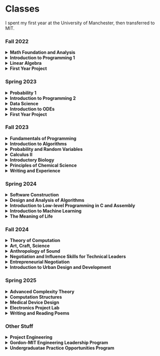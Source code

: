 # Classes
I spent my first year at the University of Manchester,
then transferred to MIT.

### Fall 2022
<details> 
    <summary><b>Math Foundation and Analysis</b></summary>
    Covered logical statements and proof techniques, set theory, complex numbers, 
    functions (including composition and inversion), sequences (convergence and 
    limits), and real-valued functions (continuity and limits).
</details>
<details>
    <summary><b>Introduction to Programming 1</b></summary>
    Covered fundamental concepts including variables, types, iteration, selection,
    file handling, functions, packages, libraries, graphics, key binding, validation,
    exceptions, and basic algorithms. Focused on writing, optimizing, and debugging 
    Python code, developing logical problem-solving skills, and object-oriented programming principles.
</details>
<details>
    <summary><b>Linear Algebra</b></summary>
    Covered matrix operations, special matrix classes, solving linear systems, 
    determinants, eigenvalues, eigenvectors, linear independence, basis, 
    linear transformations, inner products, norms, and isometries.
</details>
<details>
    <summary><b>First Year Project</b></summary>
    Focused on developing non-technical skills through team-based projects. 
    Covered teamwork, communication, reflection, self-organization, time management, 
    and independent learning. Worked on understanding ethical frameworks in 
    computer science, intellectual property issues, and developing a web-based 
    information system. Emphasized inquiry-based learning, group work, goal-setting, 
    and project management. Included technical presentations, report writing, and 
    reflection on professional development.
</details>

### Spring 2023
<details> 
    <summary><b>Probability 1</b></summary>
    Introduced core probability concepts including probability spaces, conditional probability,
    independence, and discrete/continuous random variables. Covered classical distributions 
    (Binomial, Geometric, Poisson, Normal, Exponential), expectation/variance calculations, 
    and foundational theorems like the Central Limit Theorem and Law of Large Numbers. 
    Emphasized modeling real-world randomness and applying distributions to scenarios like coin flips, 
    waiting times, and sums of variables.
</details>
<details>
    <summary><b>Introduction to Programming 2</b></summary>
    This course covered advanced Java programming, focusing on object-oriented design,
    UML class design, inheritance, polymorphism, interfaces, and abstraction. 
    Included Java Collections Framework, custom data structures, JavaFX for GUI development, 
    file I/O, error handling, generics, streams, concurrency, and package management.
</details>
<details>
    <summary><b>Data Science</b></summary>
    Introduced the data science process, focused on data cleaning, exploration, 
    and visualization using Python tools like NumPy, Pandas, and Jupyter Notebooks. 
    It covered uncertainty measurement, statistical thinking, Bayesian reasoning, 
    and ethical considerations in data analysis. Students learned machine learning basics,
    including classification, regression, model evaluation, and techniques like 
    naive Bayes and logistic regression, with practical applications such as 
    building an email spam filter.
</details>
<details>
    <summary><b>Introduction to ODEs</b></summary>
    Introduced ordinary differential equations (ODEs), covered classification, 
    analytical solution methods for first and second-order ODEs, and approximate techniques (graphical, numerical, Euler method). Emphasized applications in various fields like 
    Newtonian mechanics, population models, economics, and biology. 
    Learned to classify ODEs, assess solution existence/uniqueness, 
    apply analytical techniques, perform phase plane analysis for first-order systems, 
    and interpret numerical approximations for initial value problems.
</details>
<details>
    <summary><b>First Year Project</b></summary>
    Focused on developing non-technical skills through team-based projects. 
    Covered teamwork, communication, reflection, self-organization, time management, 
    and independent learning. Worked on understanding ethical frameworks in 
    computer science, intellectual property issues, and developing a web-based 
    information system. Emphasized inquiry-based learning, group work, goal-setting, 
    and project management. Included technical presentations, report writing, and 
    reflection on professional development.
</details>

### Fall 2023
<details>
    <summary><b>Fundamentals of Programming</b></summary>
    Introduced fundamental concepts of programming. Developed skills in applying 
    basic methods from programming languages to abstract problems. Topics included
    programming and Python basics, computational concepts, software engineering, 
    algorithmic techniques, data types, and recursion.  
    Lab component consisted of software design, construction, and implementation of design. 
</details>
<details>
    <summary><b>Introduction to Algorithms</b></summary>
    Introducted mathematical modeling of computational problems, common algorithms, 
    algorithmic paradigms, and data structures used to solve these problems. 
    Emphasized the relationship between algorithms and programming, and 
    introduced basic performance measures and analysis techniques for these problems.
</details>
<details>
    <summary><b>Probability and Random Variables</b></summary>
    Probability spaces, random variables, distribution functions. Binomial, geometric, 
    hypergeometric, Poisson distributions. Uniform, exponential, normal, gamma and 
    beta distributions. Conditional probability, Bayes theorem, joint distributions. 
    Chebyshev inequality, law of large numbers, and central limit theorem. 
</details>
<details>
    <summary><b>Calculus II</b></summary>
    Calculus of several variables. Vector algebra in 3-space, determinants, matrices. 
    Vector-valued functions of one variable, space motion. 
    Scalar functions of several variables: partial differentiation, gradient, optimization techniques. 
    Double integrals and line integrals in the plane; exact differentials and conservative fields;
    Green's theorem and applications, triple integrals, line and surface integrals in space, 
    Divergence theorem, Stokes' theorem; applications.
</details>
<details>
    <summary><b>Introductory Biology</b></summary>
    Introduction to fundamental principles of biochemistry, molecular biology and 
    genetics for understanding the functions of living systems. Covered examples 
    of the use of chemical biology, the use of genetics in biological discovery, 
    principles of cellular organization and communication, immunology, cancer, and 
    engineering biological systems. Included 21st-century molecular genetics in 
    understanding human health and therapeutic intervention.
</details>
<details>
    <summary><b>Principles of Chemical Science</b></summary>
    Introduction to chemistry, with emphasis on basic principles of atomic and 
    molecular electronic structure, thermodynamics, acid-base and redox equilibria, 
    chemical kinetics, and catalysis. Introduction to the chemistry of biological,
    inorganic, and organic molecules. 
</details>
<details>
    <summary><b>Writing and Experience</b></summary>
    Acting as participant-observers, investigated MIT's history and culture through
    visits to the Institute's archives and museums, relevant readings, and depictions
    of MIT in popular culture. 
</details>

### Spring 2024
<details>
    <summary><b>Software Construction</b></summary>
    Introduced fundamental principles and techniques of software development: 
    how to write software that is safe from bugs, easy to understand, and ready for change. 
    Topics included specifications and invariants; testing, test-case generation, and coverage;
    abstract data types and representation independence; design patterns for 
    object-oriented programming; concurrent programming, including message passing 
    and shared memory concurrency, and defending against races and deadlock; and 
    functional programming with immutable data and higher-order functions. 
    Included weekly programming exercises and larger group programming projects.
</details>
<details>
    <summary><b>Design and Analysis of Algorithms</b></summary>
    Techniques for the design and analysis of efficient algorithms, emphasized 
    methods useful in practice. Topics included sorting; search trees, heaps, and hashing;
    divide-and-conquer; dynamic programming; greedy algorithms; amortized analysis; 
    graph algorithms; and shortest paths. Advanced topics included network flow; 
    polynomial and matrix calculations;
    caching; and parallel computing.
</details>
<details>
    <summary><b>Introduction to Low-level Programming in C and Assembly</b></summary>
    Introduction to C and assembly language. Studied the C language, focusing on 
    memory and associated topics including pointers, how different data structures 
    are stored in memory, the stack, and the heap in order to build a strong understanding
    of the constraints involved in manipulating complex data structures in modern computational systems.
    Studied assembly language to facilitate a firm understanding of how high-level 
    languages are translated to machine-level instructions.
</details>
<details>
    <summary><b>Introduction to Machine Learning</b></summary>
    Introduction to the principles and algorithms of machine learning from an 
    optimization perspective. 
    Topics included linear and non-linear models for supervised, unsupervised, 
    and reinforcement learning, with a focus on gradient-based methods and 
    neural-network architectures.
</details>
<details>
    <summary><b>The Meaning of Life</b></summary>
    Examined how a variety of cultural traditions propose answers to the question 
    of how to live a meaningful life. 
    Considered the meaning of life, not as a philosophical abstraction, but as a 
    question that individuals grapple with in their daily lives, facing difficult 
    decisions between meeting and defying cultural expectations. 
    Provided tools for thinking about moral decisions as social and historical practices,
    and encouraged comparison and contextualizaiton of the ways people in different 
    times and places approach fundamental ethical concerns.
</details>


### Fall 2024
<details>
    <summary><b>Theory of Computation</b></summary>
    Computability and computational complexity theory. Regular and context-free languages. 
    Decidable and undecidable problems, reducibility, recursive function theory. 
    Time and space measures on computation, completeness, hierarchy theorems, 
    inherently complex problems, oracles, probabilistic computation, 
    and interactive proof systems.
</details>
<details>
    <summary><b>Art, Craft, Science</b></summary>
    Examined how people learn, practice, and evaluate traditional and contemporary craft techniques. 
    Social science theories of design, embodiment, apprenticeship learning, skill, 
    labor, expertise, and tacit knowledge were used to explore distinctions among 
    art, craft, and science. 
    Discussed the commoditization of craft into market goods, collectible art, and 
    tourism industries. Ethnographic and historical case studies included textiles, 
    Shaker furniture, glassblowing, quilting, cheesemaking, industrial design, 
    home and professional cooking, factory and laboratory work, CAD/CAM. 
    Included demonstrations, field trips, and hands-on craft projects.
</details>
<details>
    <summary><b>Anthropology of Sound</b></summary>
    Examined the ways humans experience sound and how perceptions and technologies 
    of sound emerge from cultural, economic, and historical worlds. 
    Considered how the sound/noise/music boundaries have been imagined, created, 
    and modeled across sociocultural and historical contexts. 
    Learned how environmental, linguistic, and musical sounds are construed cross-culturally 
    as well as the rise of telephony, architectural acoustics, sound recording, 
    multi-channel and spatial mix performance, and the globalized travel of these technologies. 
    Questions of sound ownership, property, authorship, remix, and copyright in 
    the digital age were also addressed.
</details>
<details>
    <summary><b>Negotiation and Influence Skills for Technical Leaders</b></summary>
    Focused around the premise that the abilities to negotiate with, and influence others, 
    are essential to being an effective leader in technology rich environments. Provided 
    underlying principles and a repertoire of negotiation and influence skills that 
    apply to interpersonal situations, particularly those where an engineer or 
    project leader lacks formal authority over others in delivering results. 
    Utilized research-based approaches through the application of multiple learning methods, 
    including experiential role plays, case studies, assessments, feedback, and personal reflections.
    Concepts such as the zone of possible agreements, best alternative to negotiated agreements, 
    and sources of influence were put into practice.
</details>
<details>
    <summary><b>Entrepreneurial Negotiation</b></summary>
    Combined negotiation exercises and in-person lectures designed to empower budding 
    entrepreneurs with negotiation techniques to protect and increase the value of 
    their ideas, deal with ego and build trust in relationships, and navigate entrepreneurial bargaining 
    under constraints of economic uncertainty and complex technical considerations. 
    Completed scheduled weekly assignments, including feedback memos to counterpart negotiators, 
    and met to discuss and reflect on their experiences with the course.
</details>
<details>
    <summary><b>Introduction to Urban Design and Development</b></summary>
    Examined the evolving structure of cities and the way that cities, suburbs, 
    and metropolitan areas can be designed and developed. Surveyed the ideas of 
    a wide range of people who have addressed urban problems. 
    Stressed the connection between values and design. 
    Demonstrated how physical, social, political and economic forces interact to 
    shape and reshape cities over time. Introduced links between urban design and urban science.
</details>

### Spring 2025
<details>
    <summary><b>Advanced Complexity Theory</b></summary>
    Current research topics in computational complexity theory. 
    Nondeterministic, alternating, probabilistic, and parallel computation models. 
    Boolean circuits. Complexity classes and complete sets. The polynomial-time hierarchy. 
    Interactive proof systems. Relativization. Definitions of randomness. Pseudo-randomness and derandomizations. Interactive proof systems and probabilistically checkable proofs

    Includes personal research project (topic TBD for me).
</details>
<details>
    <summary><b>Computation Structures</b></summary>
    Introduction to the design of digital systems and computer architecture. 
    Emphasizes expressing all hardware designs in a high-level hardware description 
    language and synthesizing the designs. 
    Topics include combinational and sequential circuits, instruction set abstraction 
    for programmable hardware, single-cycle and pipelined processor implementations, 
    multi-level memory hierarchies, virtual memory, exceptions and I/O, and parallel systems.
</details>
<details>
    <summary><b>Medical Device Design</b></summary>
    An intense project-based learning experience around the design of medical devices 
    with foci ranging from mechanical to electro mechanical to electronics. Projects 
    motivated by real-world clinical challenges provided by sponsors and clinicians 
    who also help mentor teams. Covers the design process, project management, and 
    fundamentals of mechanical and electrical circuit and sensor design. 
    Working in a small team to execute a substantial term project, with emphasis 
    placed upon developing creative designs — via a deterministic design process — 
    that are developed and optimized using analytical techniques.
</details>
<details>
    <summary><b>Electronics Project Lab</b></summary>
    Intuition-based introduction to electronics, electronic components, and test 
    equipment such as oscilloscopes, multimeters, and signal generators. 
    Key components studied and used are op-amps, comparators, bi-polar transistors, 
    and diodes (including LEDs). Design, build, and debug small electronics projects 
    (often featuring sound and light) to put their new knowledge into practice.
</details>
<details>
    <summary><b>Writing and Reading Poems</b></summary>
    Examination of the formal structural and textual variety in poetry. 
    Extensive practice in the making of poems and the analysis of both students' 
    manuscripts and texts from 16th- through 20th-century literature. 
    Attempts to make relevant the traditional elements of poetry and their contemporary alternatives.
</details>
<!-- * Introduction to Autonomous Underwater Vehicles
* Introduction to Design -->



### Other Stuff
<details>
    <summary><b>Project Engineering</b></summary>
</details>
<details>
    <summary><b>Gordon-MIT Engineering Leadership Program</b></summary>
</details>
<details>
    <summary><b>Undergraduatae Practice Opportunities Program</b></summary>
</details>